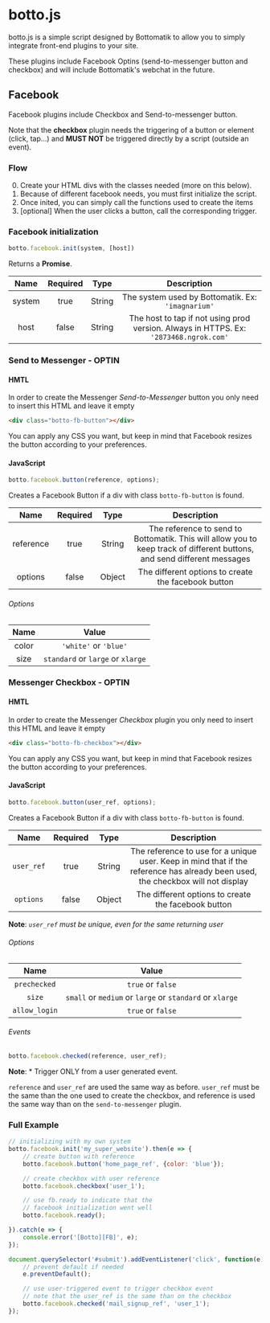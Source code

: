 # botto.js
botto.js is a simple script designed by Bottomatik to allow you to simply 
integrate front-end plugins to your site.

These plugins include Facebook Optins (send-to-messenger button and checkbox) and will include 
Bottomatik's webchat in the future.

## Facebook

Facebook plugins include Checkbox and Send-to-messenger button.

Note that the **checkbox** plugin needs the triggering of a button or element (click, tap...) and **MUST NOT**
be triggered directly by a script (outside an event).

### Flow
0) Create your HTML divs with the classes needed (more on this below).
1) Because of different facebook needs, you must first initialize the script.
2) Once inited, you can simply call the functions used to create the items
3) [optional] When the user clicks a button, call the corresponding trigger.

### Facebook initialization
```javascript
botto.facebook.init(system, [host])
```
Returns a **Promise**.

| Name | Required | Type | Description |
|:----:|:--------:|:----:|:-----------:|
| system| true | String | The system used by Bottomatik. Ex: `'imagnarium'` |
| host | false | String | The host to tap if not using prod version. Always in HTTPS. Ex: `'2873468.ngrok.com'` |

### Send to Messenger - OPTIN

#### HMTL
In order to create the Messenger *Send-to-Messenger* button you only need to insert this HTML and leave it empty
```html
<div class="botto-fb-button"></div>
```

You can apply any CSS you want, but keep in mind that Facebook resizes the button according to your preferences.



#### JavaScript
```javascript
botto.facebook.button(reference, options);
```
Creates a Facebook Button if a div with class `botto-fb-button` is found.

| Name | Required | Type | Description |
|:----:|:--------:|:----:|:-----------:|
| reference| true | String | The reference to send to Bottomatik. This will allow you to keep track of different buttons, and send different messages|
| options | false | Object | The different options to create the facebook button |

###### Options
| Name | Value |
|:----:|:--------:|
| color| `'white'` or `'blue'`|
| size | `standard` or `large` or `xlarge`|

### Messenger Checkbox - OPTIN

#### HMTL
In order to create the Messenger *Checkbox* plugin you only need to insert this HTML and leave it empty
```html
<div class="botto-fb-checkbox"></div>
```

You can apply any CSS you want, but keep in mind that Facebook resizes the button according to your preferences.



#### JavaScript
```javascript
botto.facebook.button(user_ref, options);
```
Creates a Facebook Button if a div with class `botto-fb-button` is found.

| Name | Required | Type | Description |
|:----:|:--------:|:----:|:-----------:|
| `user_ref`| true | String | The reference to use for a unique user. Keep in mind that if the reference has already been used, the checkbox will not display|
| `options` | false | Object | The different options to create the facebook button |

**Note**: *`user_ref` must be unique, even for the same returning user*

###### Options
| Name | Value |
|:----:|:--------:|
| `prechecked`| `true` or `false`|
| `size` | `small` or `medium` or `large` or `standard` or `xlarge`|
| `allow_login` | `true` or `false`|

###### Events

```javascript
botto.facebook.checked(reference, user_ref);
```

**Note**: * Trigger ONLY from a user generated event.

`reference` and `user_ref` are used the same way as before. `user_ref` must be the same than the one used to create the checkbox, and reference 
is used the same way than on the `send-to-messenger` plugin.

### Full Example
```javascript
// initializing with my own system
botto.facebook.init('my_super_website').then(e => {
	// create button with reference
    botto.facebook.button('home_page_ref', {color: 'blue'});

    // create checkbox with user reference
    botto.facebook.checkbox('user_1');

    // use fb.ready to indicate that the 
    // facebook initialization went well
	botto.facebook.ready();

}).catch(e => {
    console.error('[Botto][FB]', e);
});

document.querySelector('#submit').addEventListener('click', function(e){
	// prevent default if needed
	e.preventDefault();

	// use user-triggered event to trigger checkbox event
	// note that the user_ref is the same than on the checkbox
	botto.facebook.checked('mail_signup_ref', 'user_1');
});
```